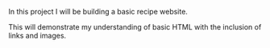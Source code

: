 In this project I will be building a basic recipe website.

This will demonstrate my understanding of basic HTML with the inclusion of links and images.